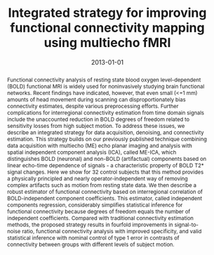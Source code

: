 ---
title: "Integrated strategy for improving functional connectivity mapping using multiecho fMRI"
date: 2013-01-01
authors_string: Prantik Kundu, Noah Brenowitz, Valerie Voon, Yulia Worbe, Petra Vértes, Souheil Inati, Ziad Saad, Peter Bandettini, Edward Bullmore
authors:
   - Prantik Kundu
   - Noah Brenowitz
   - Valerie Voon
   - Yulia Worbe
   - Petra Vértes
   - Souheil Inati
   - Ziad Saad
   - Peter Bandettini
   - Edward Bullmore
author_ids:
   - prantik_kundu
   - peter_bandettini
journal: 'Proceedings of National Academy of Sciences'
volume: 110
issue: 40
pages: 16187-16192
book_title: ''
publisher: ''
abstract: "Functional connectivity analysis of resting state blood oxygen level-dependent (BOLD) functional MRI is widely used for noninvasively studying brain functional networks. Recent findings have indicated, however, that even small (<=1 mm) amounts of head movement during scanning can disproportionately bias connectivity estimates, despite various preprocessing efforts. Further complications for interregional connectivity estimation from time domain signals include the unaccounted reduction in BOLD degrees of freedom related to sensitivity losses from high subject motion. To address these issues, we describe an integrated strategy for data acquisition, denoising, and connectivity estimation. This strategy builds on our previously published technique combining data acquisition with multiecho (ME) echo planar imaging and analysis with spatial independent component analysis (ICA), called ME-ICA, which distinguishes BOLD (neuronal) and non-BOLD (artifactual) components based on linear echo-time dependence of signals - a characteristic property of BOLD T2* signal changes. Here we show for 32 control subjects that this method provides a physically principled and nearly operator-independent way of removing complex artifacts such as motion from resting state data. We then describe a robust estimator of functional connectivity based on interregional correlation of BOLD-independent component coefficients. This estimator, called independent components regression, considerably simplifies statistical inference for functional connectivity because degrees of freedom equals the number of independent coefficients. Compared with traditional connectivity estimation methods, the proposed strategy results in fourfold improvements in signal-to-noise ratio, functional connectivity analysis with improved specificity, and valid statistical inference with nominal control of type 1 error in contrasts of connectivity between groups with different levels of subject motion."
project_id: multi_echo
paper_url: https://www.pnas.org/doi/full/10.1073/pnas.1301725110
doi: 10.1073/pnas.1301725110
data_loc: ''
code_loc: ''
file: '/assets/publications/'
file_name: ''
type: journal_article
pub_str: ' (2013) Proceedings of National Academy of Sciences 110(40): 16187-16192'
layout: publication 
---